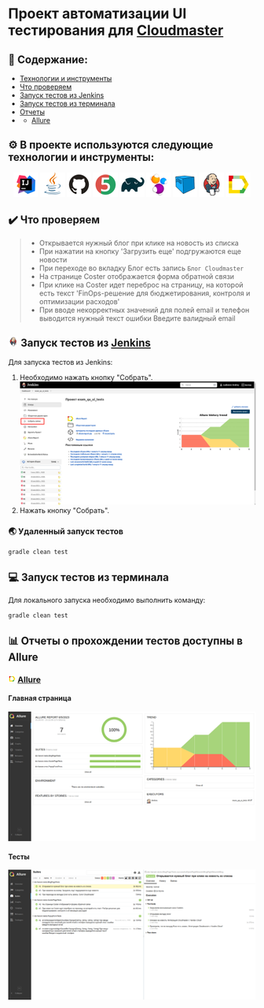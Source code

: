 # Проект автоматизации UI тестирования для <a target="_blank" href="https://cloudmaster.ru/">Cloudmaster</a>

## :open_book: Содержание:
- [Технологии и инструменты](#gear-в-проекте-используются-следующие-технологии-и-инструменты)
- [Что проверяем](#heavy_check_mark-что-проверяем)
- [Запуск тестов из Jenkins](#-запуск-тестов-из-jenkins)
- [Запуск тестов из терминала](#computer-запуск-тестов-из-терминала)
- [Отчеты](#bar_chart-отчеты-о-прохождении-тестов-доступны-в-allure)
- - [Allure](#-allure)


## :gear: В проекте используются следующие технологии и инструменты:

<p align="center">
<img src="media/logo/Intelij_IDEA.svg" width="50" height="50"  alt="IDEA"/>
<img src="media/logo/Java.svg" width="50" height="50"  alt="Java"/>
<img src="media/logo/GitHub.svg" width="50" height="50"  alt="Github"/>
<img src="media/logo/JUnit5.svg" width="50" height="50"  alt="JUnit 5"/>
<img src="media/logo/Gradle.svg" width="50" height="50"  alt="Gradle"/>
<img src="media/logo/Selenide.svg" width="50" height="50"  alt="Selenide"/>
<img src="media/logo/Selenoid.svg" width="50" height="50"  alt="Selenoid"/>
<img src="media/logo/Jenkins.svg" width="50" height="50"  alt="Jenkins"/>
<img src="media/logo/Allure_Report.svg" width="50" height="50"  alt="Allure"/>
</p>

## :heavy_check_mark: Что проверяем

> - Открывается нужный блог при клике на новость из списка 
> - При нажатии на кнопку 'Загрузить еще' подгружаются еще новости 
> - При переходе во вкладку Блог есть запись `Блог Cloudmaster` 
> - На странице Coster отображается форма обратной связи 
> - При клике на Coster идет переброс на страницу, на которой есть текст 'FinOps-решение для бюджетирования, контроля и оптимизации расходов'
> - При вводе некорректных значений для полей email и телефон выводится нужный текст ошибки Введите валидный email
## <img width="4%" title="Jenkins" src="media/logo/Jenkins.svg"> Запуск тестов из [Jenkins](https://jenkins.autotests.cloud/job/exam_qa_ui_tests/)

Для запуска тестов из Jenkins:
1. Необходимо нажать кнопку "Собрать".
   <img src="media/img/JApi.PNG" alt="Jenkins"/>
2. Нажать кнопку "Собрать".

### :earth_asia: Удаленный запуск тестов

```bash
gradle clean test
```

## :computer: Запуск тестов из терминала

Для локального запуска необходимо выполнить команду:
```
gradle clean test
```

## :bar_chart: Отчеты о прохождении тестов доступны в Allure

### <img width="3%" title="Allure" src="media/logo/Allure_Report.svg"> [Allure](https://jenkins.autotests.cloud/job/exam_qa_ui_tests/8/allure/)

#### Главная страница

<img src="media/img/JAllurresult.PNG" alt="Allure"/>

#### Тесты

<img src="media/img/JAllureSuites.png" alt="Allure"/>
